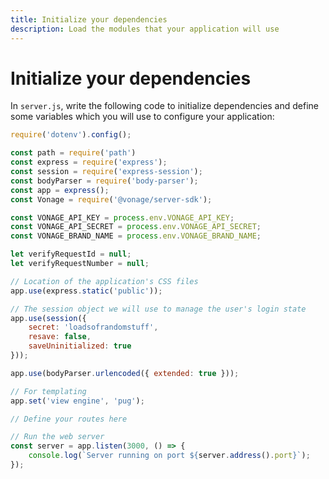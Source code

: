 ```yaml
---
title: Initialize your dependencies
description: Load the modules that your application will use
---
```


# Initialize your dependencies


In `server.js`, write the following code to initialize dependencies and define some variables which you will use to configure your application: 

```javascript
require('dotenv').config();

const path = require('path')
const express = require('express');
const session = require('express-session');
const bodyParser = require('body-parser');
const app = express();
const Vonage = require('@vonage/server-sdk');

const VONAGE_API_KEY = process.env.VONAGE_API_KEY;
const VONAGE_API_SECRET = process.env.VONAGE_API_SECRET;
const VONAGE_BRAND_NAME = process.env.VONAGE_BRAND_NAME;

let verifyRequestId = null;
let verifyRequestNumber = null;

// Location of the application's CSS files
app.use(express.static('public'));

// The session object we will use to manage the user's login state
app.use(session({
    secret: 'loadsofrandomstuff',
    resave: false,
    saveUninitialized: true
}));

app.use(bodyParser.urlencoded({ extended: true }));

// For templating
app.set('view engine', 'pug');

// Define your routes here

// Run the web server
const server = app.listen(3000, () => {
    console.log(`Server running on port ${server.address().port}`);
});
```
